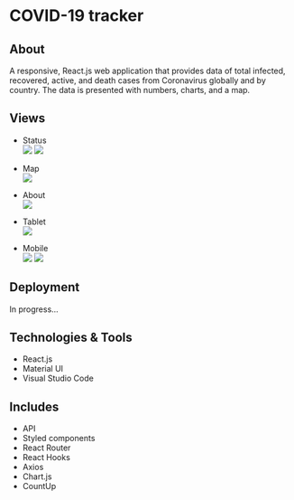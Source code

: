 # COVID-19 tracker

## About 

A responsive, React.js web application that provides data of total infected, recovered, active, and death cases from Coronavirus globally and by country. 
The data is presented with numbers, charts, and a map.

## Views

- Status<br/>
![](git-images/1.PNG)
![](git-images/2.PNG)

- Map<br/>
![](git-images/3.PNG) 

- About<br/>
![](git-images/4.PNG)

- Tablet<br/> 
![](git-images/5.PNG)

- Mobile<br/>
![](git-images/6.PNG)
![](git-images/7.PNG)

## Deployment
In progress...

## Technologies & Tools

- React.js
- Material UI
- Visual Studio Code

## Includes

- API 
- Styled components
- React Router
- React Hooks
- Axios
- Chart.js
- CountUp

